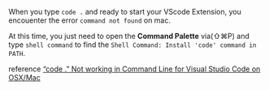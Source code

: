 When you type `code .` and ready to start your VScode Extension,
you encouenter the error `command not found` on mac.

At this time, you just need to open the **Command Palette** via(⇧⌘P) and type `shell command` to find the `Shell Command: Install 'code' command in PATH`.

reference
[“code .” Not working in Command Line for Visual Studio Code on OSX/Mac](https://stackoverflow.com/questions/29955500/code-not-working-in-command-line-for-visual-studio-code-on-osx-mac)
